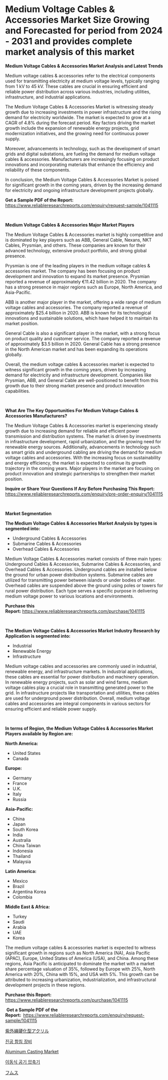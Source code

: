 <p><h1>Medium Voltage Cables & Accessories Market Size Growing and Forecasted for period from 2024 - 2031 and provides complete market analysis of this market</h1></p><p><strong>Medium Voltage Cables & Accessories Market Analysis and Latest Trends</strong></p>
<p><p>Medium voltage cables & accessories refer to the electrical components used for transmitting electricity at medium voltage levels, typically ranging from 1 kV to 45 kV. These cables are crucial in ensuring efficient and reliable power distribution across various industries, including utilities, infrastructure, and industrial applications.</p><p>The Medium Voltage Cables & Accessories Market is witnessing steady growth due to increasing investments in power infrastructure and the rising demand for electricity worldwide. The market is expected to grow at a CAGR of 4.8% during the forecast period. Key factors driving the market growth include the expansion of renewable energy projects, grid modernization initiatives, and the growing need for continuous power supply.</p><p>Moreover, advancements in technology, such as the development of smart grids and digital substations, are fueling the demand for medium voltage cables & accessories. Manufacturers are increasingly focusing on product innovations and incorporating materials that enhance the efficiency and reliability of these components.</p><p>In conclusion, the Medium Voltage Cables & Accessories Market is poised for significant growth in the coming years, driven by the increasing demand for electricity and ongoing infrastructure development projects globally.</p></p>
<p><strong>Get a Sample PDF of the Report:&nbsp;</strong> <a href="https://www.reliableresearchreports.com/enquiry/request-sample/1041115">https://www.reliableresearchreports.com/enquiry/request-sample/1041115</a></p>
<p>&nbsp;</p>
<p><strong>Medium Voltage Cables & Accessories Major Market Players</strong></p>
<p><p>The Medium Voltage Cables & Accessories market is highly competitive and is dominated by key players such as ABB, General Cable, Nexans, NKT Cables, Prysmian, and others. These companies are known for their advanced technology, extensive product portfolio, and strong global presence.</p><p>Prysmian is one of the leading players in the medium voltage cables & accessories market. The company has been focusing on product development and innovation to expand its market presence. Prysmian reported a revenue of approximately €11.42 billion in 2020. The company has a strong presence in major regions such as Europe, North America, and Asia-Pacific.</p><p>ABB is another major player in the market, offering a wide range of medium voltage cables and accessories. The company reported a revenue of approximately $25.4 billion in 2020. ABB is known for its technological innovations and sustainable solutions, which have helped it to maintain its market position.</p><p>General Cable is also a significant player in the market, with a strong focus on product quality and customer service. The company reported a revenue of approximately $3.5 billion in 2020. General Cable has a strong presence in the North American market and has been expanding its operations globally.</p><p>Overall, the medium voltage cables & accessories market is expected to witness significant growth in the coming years, driven by increasing demand for electricity and infrastructure development. Companies like Prysmian, ABB, and General Cable are well-positioned to benefit from this growth due to their strong market presence and product innovation capabilities.</p></p>
<p>&nbsp;</p>
<p><strong>What Are The Key Opportunities For Medium Voltage Cables & Accessories Manufacturers?</strong></p>
<p><p>The Medium Voltage Cables & Accessories market is experiencing steady growth due to increasing demand for reliable and efficient power transmission and distribution systems. The market is driven by investments in infrastructure development, rapid urbanization, and the growing need for renewable energy sources. Additionally, advancements in technology such as smart grids and underground cabling are driving the demand for medium voltage cables and accessories. With the increasing focus on sustainability and energy efficiency, the market is expected to continue its growth trajectory in the coming years. Major players in the market are focusing on product innovation and strategic partnerships to strengthen their market position.</p></p>
<p><strong>Inquire or Share Your Questions If Any Before Purchasing This Report:</strong> <a href="https://www.reliableresearchreports.com/enquiry/pre-order-enquiry/1041115">https://www.reliableresearchreports.com/enquiry/pre-order-enquiry/1041115</a></p>
<p>&nbsp;</p>
<p><strong>Market Segmentation</strong></p>
<p><strong>The Medium Voltage Cables & Accessories Market Analysis by types is segmented into:</strong></p>
<p><ul><li>Underground Cables & Accessories</li><li>Submarine Cables & Accessories</li><li>Overhead Cables & Accessories</li></ul></p>
<p><p>Medium Voltage Cables & Accessories market consists of three main types: Underground Cables & Accessories, Submarine Cables & Accessories, and Overhead Cables & Accessories. Underground cables are installed below the ground for urban power distribution systems. Submarine cables are utilized for transmitting power between islands or under bodies of water. Overhead cables are suspended above the ground using poles or towers for rural power distribution. Each type serves a specific purpose in delivering medium voltage power to various locations and environments.</p></p>
<p><strong>Purchase this Report:&nbsp;</strong><a href="https://www.reliableresearchreports.com/purchase/1041115">https://www.reliableresearchreports.com/purchase/1041115</a></p>
<p>&nbsp;</p>
<p><strong>The Medium Voltage Cables & Accessories Market Industry Research by Application is segmented into:</strong></p>
<p><ul><li>Industrial</li><li>Renewable Energy</li><li>Infrastructure</li></ul></p>
<p><p>Medium voltage cables and accessories are commonly used in industrial, renewable energy, and infrastructure markets. In industrial applications, these cables are essential for power distribution and machinery operation. In renewable energy projects, such as solar and wind farms, medium voltage cables play a crucial role in transmitting generated power to the grid. In infrastructure projects like transportation and utilities, these cables are used for underground power distribution. Overall, medium voltage cables and accessories are integral components in various sectors for ensuring efficient and reliable power supply.</p></p>
<p>&nbsp;</p>
<p><strong>In terms of Region, the Medium Voltage Cables & Accessories Market Players available by Region are:</strong></p>
<p>
    <p> <strong> North America: </strong>
        <ul>
            <li>United States</li>
            <li>Canada</li>
        </ul>
        </p> 
    <p> <strong> Europe: </strong>
        <ul>
            <li>Germany</li>
            <li>France</li>
            <li>U.K.</li>
            <li>Italy</li>
            <li>Russia</li>
        </ul>
        </p> 
    <p> <strong> Asia-Pacific: </strong>
        <ul>
            <li>China</li>
            <li>Japan</li>
            <li>South Korea</li>
            <li>India</li>
            <li>Australia</li>
            <li>China Taiwan</li>
            <li>Indonesia</li>
            <li>Thailand</li>
            <li>Malaysia</li>
        </ul>
        </p> 
    <p> <strong> Latin America: </strong>
        <ul>
            <li>Mexico</li>
            <li>Brazil</li>
            <li>Argentina Korea</li>
            <li>Colombia</li>
        </ul>
        </p> 
    <p> <strong> Middle East & Africa: </strong>
        <ul>
            <li>Turkey</li>
            <li>Saudi</li>
            <li>Arabia</li>
            <li>UAE</li>
            <li>Korea</li>
        </ul>
    </p>
    </p>
<p><p>The medium voltage cables & accessories market is expected to witness significant growth in regions such as North America (NA), Asia Pacific (APAC), Europe, United States of America (USA), and China. Among these regions, Asia Pacific is anticipated to dominate the market with a market share percentage valuation of 35%, followed by Europe with 25%, North America with 20%, China with 15%, and USA with 5%. This growth can be attributed to increasing urbanization, industrialization, and infrastructural development projects in these regions.</p></p>
<p><strong>Purchase this Report: </strong><a href="https://www.reliableresearchreports.com/purchase/1041115">https://www.reliableresearchreports.com/purchase/1041115</a></p>
<p>&nbsp;<strong>Get a Sample PDF of the Report:&nbsp;&nbsp;</strong><a href="https://www.reliableresearchreports.com/enquiry/request-sample/1041115">https://www.reliableresearchreports.com/enquiry/request-sample/1041115</a></p>
<p><strong></strong></p>
<p><p><a href="https://medium.com/@alliegrater55/uv%E7%A1%AC%E5%8C%96%E6%80%A7%E3%82%A2%E3%82%AF%E3%83%AA%E3%83%AB%E5%B8%82%E5%A0%B4%E8%A6%8F%E6%A8%A1-cagr-%E3%83%88%E3%83%AC%E3%83%B3%E3%83%89-2024-2030-53c221c636af">紫外線硬化型アクリル</a></p><p><a href="https://medium.com/@treyhettinger2023/%EC%A7%84%EA%B3%B5-%EC%B9%A8%ED%88%AC-%EC%9E%A5%EB%B9%84-%EC%8B%9C%EC%9E%A5-%EB%B6%84%EC%84%9D-%EC%97%B0%ED%8F%89%EA%B7%A0-%EC%84%B1%EC%9E%A5%EC%9C%A8-cagr-%EC%8B%9C%EC%9E%A5-%EC%84%B8%EB%B6%84%ED%99%94-%EB%B0%8F-%EA%B8%80%EB%A1%9C%EB%B2%8C-%EC%82%B0%EC%97%85-%EA%B0%9C%EC%9A%94-027dafbaeb6e">진공 함침 장비</a></p><p><a href="https://github.com/shotows/Market-Research-Report-List-1/blob/main/aluminum-casting-market.md">Aluminum Casting Market</a></p><p><a href="https://medium.com/@fredajerde/%ED%9C%B4%EB%8C%80%EC%9A%A9-%EA%B3%B5%EA%B8%B0-%EC%95%95%EC%B6%95%EA%B8%B0-%EC%8B%9C%EC%9E%A5-%EC%A0%84%EB%A7%9D-%EC%82%B0%EC%97%85-%EA%B0%9C%EC%9A%94-%EB%B0%8F-%EC%98%88%EC%B8%A1-2024%EB%85%84%EB%B6%80%ED%84%B0-2031%EB%85%84%EA%B9%8C%EC%A7%80-9da6f52a67e7">이동식 공기 압축기</a></p><p><a href="https://medium.com/@frankfurter35566/%E3%83%95%E3%83%A0%E3%82%B9%E5%B8%82%E5%A0%B4%E3%81%AE%E8%AA%BF%E6%9F%BB%E3%83%AC%E3%83%9D%E3%83%BC%E3%83%88-%E3%81%9D%E3%81%AE%E6%AD%B4%E5%8F%B2%E3%81%A82031%E5%B9%B4%E3%81%BE%E3%81%A7%E3%81%AE%E4%BA%88%E6%B8%AC-9f0c55c2e99c">フムス</a></p></p>